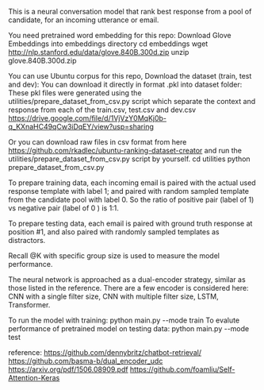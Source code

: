 This is a neural conversation model that rank best response from a pool of candidate, for an incoming utterance or email.

You need pretrained word embedding for this repo:
Download Glove Embeddings into embeddings directory cd embeddings wget http://nlp.stanford.edu/data/glove.840B.300d.zip unzip glove.840B.300d.zip

You can use Ubuntu corpus for this repo, Download the dataset (train, test and dev): You can download it directly in format .pkl into dataset folder: These pkl files were generated using the utilities/prepare_dataset_from_csv.py script which separate the context and response from each of the train.csv, test.csv and dev.csv https://drive.google.com/file/d/1VjVzY0MqKj0b-q_KXnaHC49qCw3iDqEY/view?usp=sharing

Or you can download raw files in csv format from here https://github.com/rkadlec/ubuntu-ranking-dataset-creator and run the utilities/prepare_dataset_from_csv.py script by yourself. cd utilities python prepare_dataset_from_csv.py

To prepare training data, each incoming email is paired with the actual used response template with label 1; and paired with random sampled template from the candidate pool with label 0.  So the ratio of positive pair (label of 1) vs negative pair (label of 0 ) is 1:1.

To prepare testing data, each email is paired with ground truth response at position #1, and also paired with randomly sampled templates as distractors.

Recall @K with specific group size is used to measure the model performance. 

The neural network is approached as a dual-encoder strategy, similar as those listed in the reference. There are a few encoder is considered here:  CNN with a single filter size,  CNN with multiple filter size, LSTM, Transformer.

To run the model with training: python main.py --mode train
To evalute performance of pretrained model on testing data: python main.py --mode test


reference:
https://github.com/dennybritz/chatbot-retrieval/
https://github.com/basma-b/dual_encoder_udc
https://arxiv.org/pdf/1506.08909.pdf 
https://github.com/foamliu/Self-Attention-Keras


